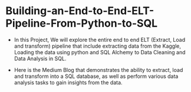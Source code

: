 # Building-an-End-to-End-ELT-Pipeline-From-Python-to-SQL
- In this Project, We will explore the entire end to end ELT (Extract, Load and transform) pipeline that include extracting data from the Kaggle, Loading the data using python and SQL Alchemy to Data Cleaning and Data Analysis in SQL.

- Here is the Medium Blog that demonstrates the ability to extract, load and transform into a SQL database, as well as perform various data analysis tasks to gain insights from the data.
